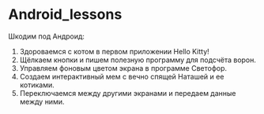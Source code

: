# Android_lessons
Шкодим под Андроид:

1) Здороваемся с котом в первом приложении Hello Kitty!
2) Щёлкаем кнопки и пишем полезную программу для подсчёта ворон.
3) Управляем фоновым цветом экрана в программе Светофор.
4) Создаем интерактивный мем с вечно спящей Наташей и ее котиками.
5) Переключаемся между другими экранами и передаем данные между ними. 
